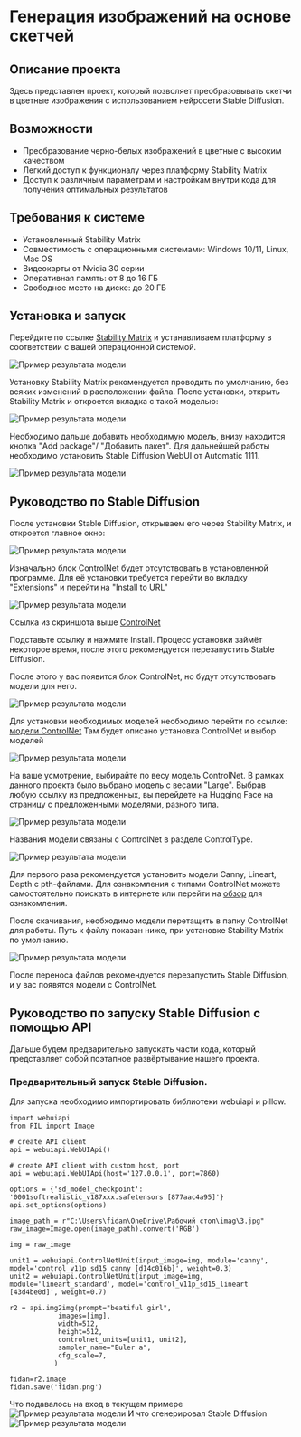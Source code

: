 # Генерация изображений на основе скетчей

## Описание проекта
Здесь представлен проект, который позволяет преобразовывать скетчи в цветные изображения с использованием нейросети Stable Diffusion.

## Возможности
- Преобразование черно-белых изображений в цветные с высоким качеством
- Легкий доступ к функционалу через платформу Stability Matrix
- Доступ к различным параметрам и настройкам внутри кода для получения оптимальных результатов

## Требования к системе
- Установленный Stability Matrix
- Совместимость с операционными системами: Windows 10/11, Linux, Mac OS
- Видеокарты от Nvidia 30 серии
- Оперативная память: от 8 до 16 ГБ
- Свободное место на диске: до 20 ГБ

## Установка и запуск
Перейдите по ссылке [Stability Matrix](https://github.com/LykosAI/StabilityMatrix) и устанавливаем платформу в соответствии с вашей операционной системой.

![Пример результата модели](https://github.com/Opetrek/Image2Image/blob/main/screens/%D0%A3%D1%81%D1%82%D0%B0%D0%BD%D0%BE%D0%B2%D0%BA%D0%B0%20SM.png)

Установку Stability Matrix рекомендуется проводить по умолчанию, без всяких изменений в расположении файла.
После установки, открыть Stability Matrix и откроется вкладка с такой моделью: 

![Пример результата модели](https://github.com/Opetrek/Image2Image/blob/main/screens/Установка%20Stable%20Duffision%20ч.1.png)

Необходимо дальше добавить необходимую модель, внизу находится кнопка "Add package"/ "Добавить пакет". Для дальнейшей работы необходимо установить Stable Diffusion WebUI от Automatic 1111.

![Пример результата модели](https://github.com/Opetrek/Image2Image/blob/main/screens/Установка%20SD%202.1.png)


## Руководство по Stable Diffusion

После установки Stable Diffusion, открываем его через Stability Matrix, и откроется главное окно:

![Пример результата модели](https://github.com/Opetrek/Image2Image/blob/main/screens/Настройка%20SD%20ч1.png)

Изначально блок ControlNet будет отсутствовать в установленной программе. Для её установки требуется перейти во вкладку "Extensions" и перейти на "Install to URL"

![Пример результата модели](https://github.com/Opetrek/Image2Image/blob/main/screens/Настройка%20SD%20ч2.png)

Ссылка из скриншота выше [ControlNet](https://github.com/Mikubill/sd-webui-controlnet)

Подставьте ссылку и нажмите Install. Процесс установки займёт некоторое время, после этого рекомендуется перезапустить Stable Diffusion.

После этого у вас появится блок ControlNet, но будут отсутствовать модели для него.

![Пример результата модели](https://github.com/Opetrek/Image2Image/blob/main/screens/Настройка%20SD%20ч3.png)

Для установки необходимых моделей необходимо перейти по ссылке:  [модели ControlNet](https://github.com/Mikubill/sd-webui-controlnet/wiki/Model-download)
Там будет описано установка ControlNet и выбор моделей

![Пример результата модели](https://github.com/Opetrek/Image2Image/blob/main/screens/Настройка%20SD%20ч4.png)

На ваше усмотрение, выбирайте по весу модель ControlNet. В рамках данного проекта было выбрано модель с весами "Large".
Выбрав любую ссылку из предложенных, вы перейдете на Hugging Face на страницу с предложенными моделями, разного типа.

![Пример результата модели](https://github.com/Opetrek/Image2Image/blob/main/screens/Настройка%20SD%20ч5.png)

Названия модели связаны с ControlNet в разделе ControlType.

![Пример результата модели](https://github.com/Opetrek/Image2Image/blob/main/screens/Настройка%20SD%20ч6.png)

Для первого раза рекомендуется установить модели Canny, Lineart, Depth с pth-файлами. Для ознакомления с типами ControlNet можете самостоятельно поискать в интернете или перейти на [обзор](https://www.itshneg.com/controlnet-upravlyaj-pozami-v-stable-diffusion/) для ознакомления.

После скачивания, необходимо модели перетащить в папку ControlNet для работы. Путь к файлу показан ниже, при установке Stability Matrix по умолчанию.

![Пример результата модели](https://github.com/Opetrek/Image2Image/blob/main/screens/Настройка%20SD%20ч7.png)

После переноса файлов рекомендуется перезапустить Stable Diffusion, и у вас появятся модели с ControlNet.

## Руководство по запуску Stable Diffusion с помощью API

Дальше будем предварительно запускать части кода, который представляет собой поэтапное развёртывание нашего проекта.

### Предварительный запуск Stable Diffusion.
Для запуска необходимо импортировать библиотеки webuiapi и pillow.
```
import webuiapi
from PIL import Image

# create API client
api = webuiapi.WebUIApi()

# create API client with custom host, port
api = webuiapi.WebUIApi(host='127.0.0.1', port=7860)

options = {'sd_model_checkpoint': '0001softrealistic_v187xxx.safetensors [877aac4a95]'}
api.set_options(options)

image_path = r"C:\Users\fidan\OneDrive\Рабочий стол\imag\3.jpg"
raw_image=Image.open(image_path).convert('RGB')

img = raw_image

unit1 = webuiapi.ControlNetUnit(input_image=img, module='canny', model='control_v11p_sd15_canny [d14c016b]', weight=0.3)
unit2 = webuiapi.ControlNetUnit(input_image=img, module='lineart_standard', model='control_v11p_sd15_lineart [43d4be0d]', weight=0.7)

r2 = api.img2img(prompt="beatiful girl",
            images=[img],
            width=512,
            height=512,
            controlnet_units=[unit1, unit2],
            sampler_name="Euler a",
            cfg_scale=7,
           )

fidan=r2.image
fidan.save('fidan.png')
```
Что подавалось на вход в текущем примере
![Пример результата модели](https://github.com/Opetrek/Image2Image/blob/main/screens/Запуск%20SD%20дистанционно%20ч1.jpg)
И что сгенерировал Stable Diffusion
![Пример результата модели](https://github.com/Opetrek/Image2Image/blob/main/screens/Запуск%20SD%20дистанц%20ч2.png)

